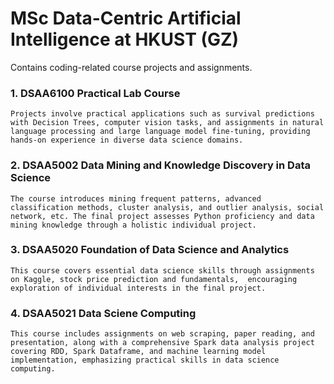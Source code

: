 # MSc Data-Centric Artificial Intelligence at HKUST (GZ)

Contains coding-related course projects and assignments.
 
### 1. DSAA6100 Practical Lab Course 
    Projects involve practical applications such as survival predictions with Decision Trees, computer vision tasks, and assignments in natural language processing and large language model fine-tuning, providing hands-on experience in diverse data science domains.

### 2. DSAA5002 Data Mining and Knowledge Discovery in Data Science
    The course introduces mining frequent patterns, advanced classification methods, cluster analysis, and outlier analysis, social network, etc. The final project assesses Python proficiency and data mining knowledge through a holistic individual project.

### 3. DSAA5020 Foundation of Data Science and Analytics 
    This course covers essential data science skills through assignments on Kaggle, stock price prediction and fundamentals,  encouraging exploration of individual interests in the final project.
    
### 4. DSAA5021 Data Sciene Computing 
    This course includes assignments on web scraping, paper reading, and presentation, along with a comprehensive Spark data analysis project covering RDD, Spark Dataframe, and machine learning model implementation, emphasizing practical skills in data science computing.
 
